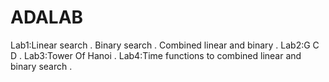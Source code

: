 # ADALAB
Lab1:Linear search .
     Binary search .
     Combined linear and binary .
Lab2:G C D .
Lab3:Tower Of Hanoi .
Lab4:Time functions to combined linear and binary search .

